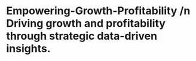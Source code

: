 # Empowering-Growth-Profitability /n Driving growth and profitability through strategic data-driven insights.
